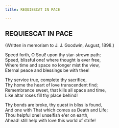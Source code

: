 ```yaml
---
title: REQUIESCAT IN PACE

---
```





  

## REQUIESCAT IN PACE

(Written in memoriam to J. J. Goodwin, August, 1898.)

Speed forth, O Soul! upon thy star-strewn path;  
Speed, blissful one! where thought is ever free,  
Where time and space no longer mist the view,  
Eternal peace and blessings be with thee!

Thy service true, complete thy sacrifice,  
Thy home the heart of love transcendent find;  
Remembrance sweet, that kills all space and time,  
Like altar roses fill thy place behind!

Thy bonds are broke, thy quest in bliss is found,  
And one with That which comes as Death and Life;  
Thou helpful one! unselfish e'er on earth,  
Ahead! still help with love this world of strife!


